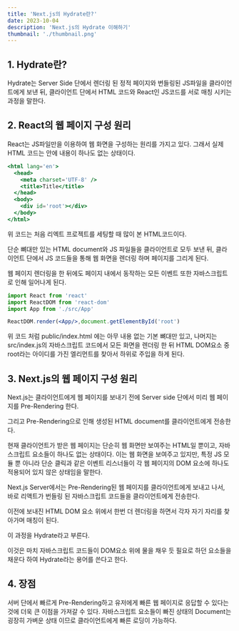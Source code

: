 ```yaml
---
title: 'Next.js의 Hydrate란?'
date: 2023-10-04
description: 'Next.js의 Hydrate 이해하기'
thumbnail: './thumbnail.png'
---
```


## 1. Hydrate란?

Hydrate는 Server Side 단에서 렌더링 된 정적 페이지와 번들링된 JS파일을 클라이언트에게 보낸 뒤, 클라이언트 단에서 HTML 코드와 React인 JS코드를 서로 매칭 시키는 과정을 말한다.

## 2. React의 웹 페이지 구성 원리

React는 JS파일만을 이용하여 웹 화면을 구성하는 원리를 가지고 있다. 그래서 실제 HTML 코드는 안에 내용이 하나도 없는 상태이다.

```jsx
<html lang='en'>
  <head>
    <meta charset='UTF-8' />
    <title>Title</title>
  </head>
  <body>
    <div id='root'></div>
  </body>
</html>
```

위 코드는 처음 리엑트 프로젝트를 세팅할 때 많이 본 HTML코드이다.

단순 뼈대만 있는 HTML document와 JS 파일들을 클라이언트로 모두 보낸 뒤, 클라이언트 단에서 JS 코드들을 통해 웹 화면을 렌더링 하며 페이지를 그리게 된다.

웹 페이지 렌더링을 한 뒤에도 페이지 내에서 동작하는 모든 이벤트 또한 자바스크립트로 인해 일어나게 된다.

```jsx
import React from 'react'
import ReactDOM from 'react-dom'
import App from './src/App'

ReactDOM.render(<App/>,document.getElementById('root')
```

위 코드 처럼 public/index.html 에는 아무 내용 없는 기본 뼈대만 있고, 나머지는 src/index.js의 자바스크립트 코드에서 모든 화면을 렌더링 한 뒤 HTML DOM요소 중 root라는 아이디를 가진 엘리먼트를 찾아서 하위로 주입을 하게 된다.

## 3. Next.js의 웹 페이지 구성 원리

Next.js는 클라이언트에게 웹 페이지를 보내기 전에 Server side 단에서 미리 웹 페이지를 Pre-Rendering 한다.

그리고 Pre-Rendering으로 인해 생성된 HTML document를 클라이언트에게 전송한다.

현재 클라이언트가 받은 웹 페이지는 단순히 웹 화면만 보여주는 HTML일 뿐이고, 자바스크립트 요소들이 하나도 없는 상태이다. 이는 웹 화면을 보여주고 있지만, 특정 JS 모듈 뿐 아니라 단순 클릭과 같은 이벤트 리스너들이 각 웹 페이지의 DOM 요소에 하나도 적용되어 있지 않은 상태임을 말한다.

Next.js Server에서는 Pre-Rendering된 웹 페이지를 클라이언트에게 보내고 나서, 바로 리액트가 번들링 된 자바스크립트 코드들을 클라이언트에게 전송한다.

이전에 보내진 HTML DOM 요소 위에서 한번 더 렌더링을 하면서 각자 자기 자리를 찾아가며 매칭이 된다.

이 과정을 Hydrate라고 부른다.

이것은 마치 자바스크립트 코드들이 DOM요소 위에 물을 채우 듯 필요로 하던 요소들을 채운다 하여 Hydrate라는 용어를 쓴다고 한다.

## 4. 장점

서버 단에서 빠르게 Pre-Rendering하고 유저에게 빠른 웹 페이지로 응답할 수 있다는 것에 더욱 큰 이점을 가져갈 수 있다. 자바스크립트 요소들이 빠진 상태의 Document는 굉장히 가벼운 상태 이므로 클라이언트에게 빠른 로딩이 가능하다.
